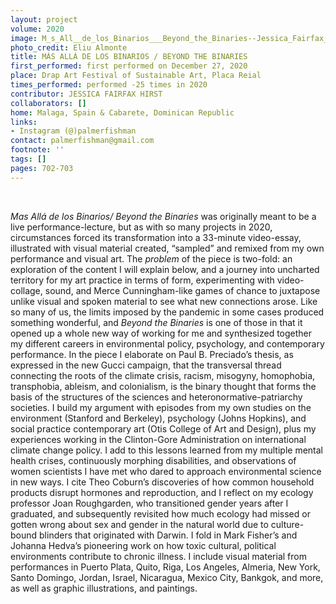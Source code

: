 ```yaml
---
layout: project
volume: 2020
image: M_s_All__de_los_Binarios___Beyond_the_Binaries--Jessica_Fairfax_Hirst.jpg
photo_credit: Eliu Almonte
title: MÁS ALLÁ DE LOS BINARIOS / BEYOND THE BINARIES
first_performed: first performed on December 27, 2020
place: Drap Art Festival of Sustainable Art, Placa Reial
times_performed: performed -25 times in 2020
contributor: JESSICA FAIRFAX HIRST
collaborators: []
home: Malaga, Spain & Cabarete, Dominican Republic
links:
- Instagram (@)palmerfishman
contact: palmerfishman@gmail.com
footnote: ''
tags: []
pages: 702-703
---
```



 

*Mas Allá de los Binarios/ Beyond the Binaries* was originally meant to be a live performance-lecture, but as with so many projects in 2020, circumstances forced its transformation into a 33-minute video-essay, illustrated with visual material created, “sampled” and remixed from my own performance and visual art. 
The *problem* of the piece is two-fold: an exploration of the content I will explain below, and a journey into uncharted territory for my art practice in terms of form, experimenting with video-collage, sound, and Merce Cunningham-like games of chance to juxtapose unlike visual and spoken material to see what new connections arose.  Like so many of us, the limits imposed by the pandemic in some cases produced something wonderful, and *Beyond the Binaries* is one of those in that it opened up a whole new way of working for me and synthesized together my different careers in environmental policy, psychology, and contemporary performance.
In the piece I elaborate on Paul B. Preciado’s thesis, as expressed in the new Gucci campaign, that the transversal thread connecting the roots of the climate crisis, racism, misogyny, homophobia, transphobia, ableism, and colonialism, is the binary thought that forms the basis of the structures of the sciences and heteronormative-patriarchy societies.
 I build my argument with episodes from my own studies on the environment (Stanford and Berkeley), psychology (Johns Hopkins), and social practice contemporary art (Otis College of Art and Design), plus my experiences working in the Clinton-Gore Administration on international climate change policy.  I add to this lessons learned from my multiple mental health crises, continuously morphing disabilities, and observations of women scientists I have met who dared to approach environmental science in new ways.
I cite Theo Coburn’s discoveries of how common household products disrupt hormones and reproduction, and I reflect on my ecology professor Joan Roughgarden, who transitioned gender years after I graduated, and subsequently revisited how much ecology had missed or gotten wrong about sex and gender in the natural world due to culture-bound blinders that originated with Darwin.
 I fold in Mark Fisher’s and Johanna Hedva’s pioneering work on how toxic cultural, political environments contribute to chronic illness.
I include visual material from performances in Puerto Plata, Quito, Riga, Los Angeles, Almeria, New York, Santo Domingo, Jordan, Israel, Nicaragua, Mexico City, Bankgok, and more, as well as graphic illustrations, and paintings.

